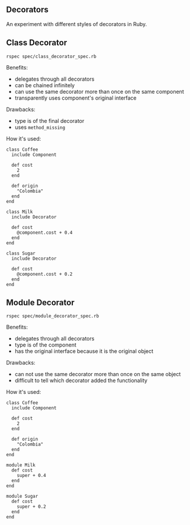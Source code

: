 Decorators
----------

An experiment with different styles of decorators in Ruby.

Class Decorator
---------------

    rspec spec/class_decorator_spec.rb

Benefits:

* delegates through all decorators
* can be chained infinitely
* can use the same decorator more than once on the same component
* transparently uses component's original interface

Drawbacks:

* type is of the final decorator
* uses `method_missing`

How it's used:

    class Coffee
      include Component

      def cost
        2
      end

      def origin
        "Colombia"
      end
    end

    class Milk
      include Decorator

      def cost
        @component.cost + 0.4
      end
    end

    class Sugar
      include Decorator

      def cost
        @component.cost + 0.2
      end
    end

Module Decorator
----------------

    rspec spec/module_decorator_spec.rb

Benefits:

* delegates through all decorators
* type is of the component
* has the original interface because it is the original object

Drawbacks:

* can not use the same decorator more than once on the same object
* difficult to tell which decorator added the functionality

How it's used:

    class Coffee
      include Component

      def cost
        2
      end

      def origin
        "Colombia"
      end
    end

    module Milk
      def cost
        super + 0.4
      end
    end

    module Sugar
      def cost
        super + 0.2
      end
    end

